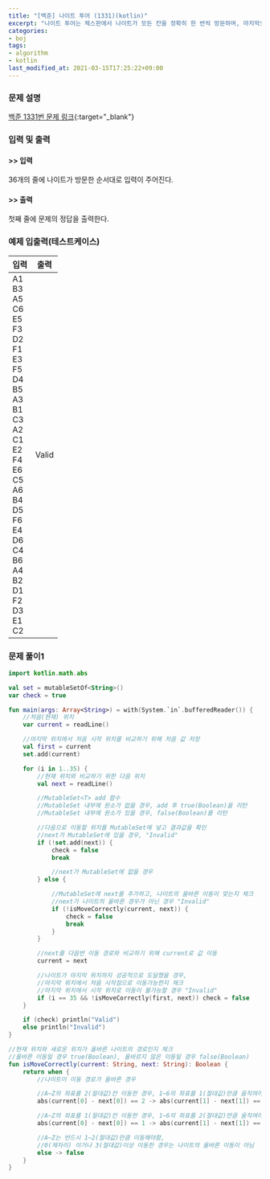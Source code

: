 ```yaml
---
title: "[백준] 나이트 투어 (1331)(kotlin)"
excerpt: "나이트 투어는 체스판에서 나이트가 모든 칸을 정확히 한 번씩 방문하며, 마지막으로 방문하는 칸에서 시작점으로 돌아올 수 있는 경로이다."
categories:
- boj
tags:
- algorithm
- kotlin
last_modified_at: 2021-03-15T17:25:22+09:00
---
```



### 문제 설명
[백준 1331번 문제 링크](https://www.acmicpc.net/problem/1331#description){:target="_blank"}




### 입력 및 출력
#### >> 입력
36개의 줄에 나이트가 방문한 순서대로 입력이 주어진다.



#### >> 출력
첫째 줄에 문제의 정답을 출력한다.





### 예제 입출력(테스트케이스)


|입력|출력|
|-----|------|
|A1<br>B3<br>A5<br>C6<br>E5<br>F3<br>D2<br>F1<br>E3<br>F5<br>D4<br>B5<br>A3<br>B1<br>C3<br>A2<br>C1<br>E2<br>F4<br>E6<br>C5<br>A6<br>B4<br>D5<br>F6<br>E4<br>D6<br>C4<br>B6<br>A4<br>B2<br>D1<br>F2<br>D3<br>E1<br>C2|Valid|




### 문제 풀이1
```kotlin
import kotlin.math.abs

val set = mutableSetOf<String>()
var check = true

fun main(args: Array<String>) = with(System.`in`.bufferedReader()) {
    //처음(현재) 위치
    var current = readLine()

    //마지막 위치에서 처음 시작 위치를 비교하기 위해 처음 값 저장
    val first = current
    set.add(current)

    for (i in 1..35) {
        //현재 위치와 비교하기 위한 다음 위치
        val next = readLine()

        //MutableSet<T> add 함수
        //MutableSet 내부에 원소가 없을 경우, add 후 true(Boolean)을 리턴
        //MutableSet 내부에 원소가 있을 경우, false(Boolean)를 리턴

        //다음으로 이동할 위치를 MutableSet에 넣고 결과값을 확인
        //next가 MutableSet에 있을 경우, "Invalid"
        if (!set.add(next)) {
            check = false
            break

            //next가 MutableSet에 없을 경우
        } else {

            //MutableSet에 next를 추가하고, 나이트의 올바른 이동이 맞는지 체크
            //next가 나이트의 올바른 경우가 아닌 경우 "Invalid"
            if (!isMoveCorrectly(current, next)) {
                check = false
                break
            }
        }

        //next를 다음번 이동 경로와 비교하기 위해 current로 값 이동
        current = next

        //나이트가 마지막 위치까지 성공적으로 도달했을 경우,
        //마지막 위치에서 처음 시작점으로 이동가능한지 체크
        //마지막 위치에서 시작 위치로 이동이 불가능할 경우 "Invalid"
        if (i == 35 && !isMoveCorrectly(first, next)) check = false
    }

    if (check) println("Valid")
    else println("Invalid")
}

//현재 위치와 새로운 위치가 올바른 나이트의 경로인지 체크
//올바른 이동일 경우 true(Boolean), 올바르지 않은 이동일 경우 false(Boolean)
fun isMoveCorrectly(current: String, next: String): Boolean {
    return when {
        //나이트이 이동 경로가 올바른 경우

        //A~Z의 좌표를 2(절대값)칸 이동한 경우, 1~6의 좌표를 1(절대값)만큼 움직여야 함
        abs(current[0] - next[0]) == 2 -> abs(current[1] - next[1]) == 1

        //A~Z의 좌표를 1(절대값)칸 이동한 경우, 1~6의 좌표를 2(절대값)만큼 움직여야 함
        abs(current[0] - next[0]) == 1 -> abs(current[1] - next[1]) == 2

        //A~Z는 반드시 1~2(절대값)만큼 이동해야함,
        //0(제자리) 이거나 3(절대값)이상 이동한 경우는 나이트의 올바른 이동이 아님
        else -> false
    }
}
```
